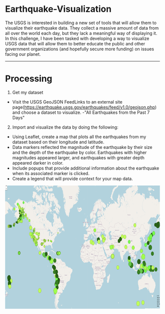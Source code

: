 # Earthquake-Visualization
The USGS is interested in building a new set of tools that will allow them to visualize their earthquake data. They collect a massive amount of data from all over the world each day, but they lack a meaningful way of displaying it. In this challenge, I have been tasked with developing a way to visualize USGS data that will allow them to better educate the public and other government organizations (and hopefully secure more funding) on issues facing our planet.
***
# Processing

1. Get my dataset
-  Visit the USGS GeoJSON FeedLinks to an external site page(https://earthquake.usgs.gov/earthquakes/feed/v1.0/geojson.php)  and choose a dataset to visualize. -"All Earthquakes from the Past 7 Days"

2. Import and visualize the data by doing the following:
- Using Leaflet, create a map that plots all the earthquakes from my dataset based on their longitude and latitude.
- Data markers reflected the magnitude of the earthquake by their size and the depth of the earthquake by color. Earthquakes with higher magnitudes appeared larger, and earthquakes with greater depth appeared darker in color.
- Include popups that provide additional information about the earthquake when its associated marker is clicked.
- Create a legend that will provide context for your map data.

<img
  src="Images/earth.png"
  width="700"
  height="400"
/>